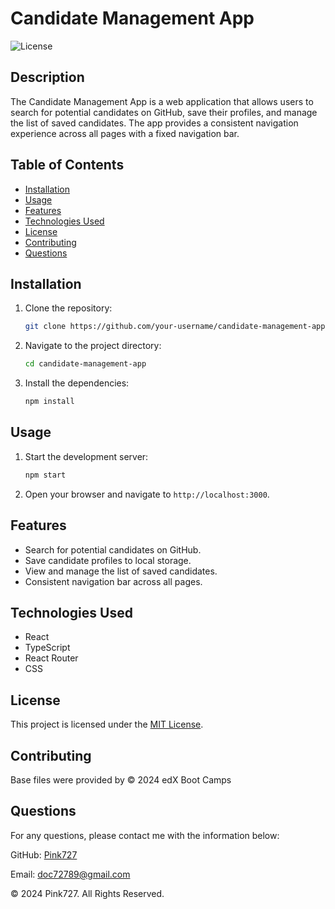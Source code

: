 
# Candidate Management App

![License](https://img.shields.io/badge/license-MIT-blue.svg)

## Description

The Candidate Management App is a web application that allows users to search for potential candidates on GitHub, save their profiles, and manage the list of saved candidates. The app provides a consistent navigation experience across all pages with a fixed navigation bar.

## Table of Contents

- [Installation](#installation)
- [Usage](#usage)
- [Features](#features)
- [Technologies Used](#technologies-used)
- [License](#license)
- [Contributing](#contributing)
- [Questions](#questions)

## Installation

1. Clone the repository:
   ```bash
   git clone https://github.com/your-username/candidate-management-app.git
   ```
2. Navigate to the project directory:
   ```bash
   cd candidate-management-app
   ```
3. Install the dependencies:
   ```bash
   npm install
   ```

## Usage

1. Start the development server:
   ```bash
   npm start
   ```
2. Open your browser and navigate to `http://localhost:3000`.

## Features

- Search for potential candidates on GitHub.
- Save candidate profiles to local storage.
- View and manage the list of saved candidates.
- Consistent navigation bar across all pages.

## Technologies Used

- React
- TypeScript
- React Router
- CSS

## License
This project is licensed under the [MIT License](https://opensource.org/license/mit).

## Contributing

Base files were provided by © 2024 edX Boot Camps


## Questions
For any questions, please contact me with the information below:

GitHub: [Pink727](https://github.com/pink727)

Email: doc72789@gmail.com

© 2024 Pink727. All Rights Reserved.